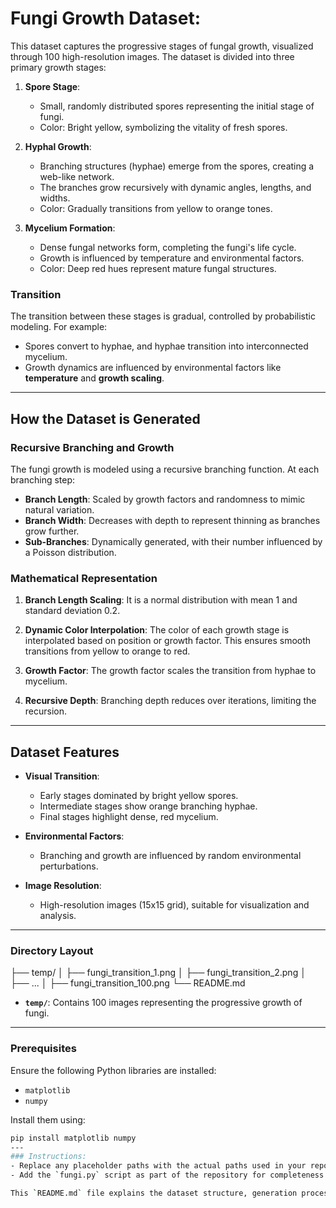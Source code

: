 # Fungi Growth Dataset: 
This dataset captures the progressive stages of fungal growth, visualized through 100 high-resolution images. The dataset is divided into three primary growth stages:

1. **Spore Stage**:
   - Small, randomly distributed spores representing the initial stage of fungi.
   - Color: Bright yellow, symbolizing the vitality of fresh spores.

2. **Hyphal Growth**:
   - Branching structures (hyphae) emerge from the spores, creating a web-like network.
   - The branches grow recursively with dynamic angles, lengths, and widths.
   - Color: Gradually transitions from yellow to orange tones.

3. **Mycelium Formation**:
   - Dense fungal networks form, completing the fungi's life cycle.
   - Growth is influenced by temperature and environmental factors.
   - Color: Deep red hues represent mature fungal structures.

### Transition

The transition between these stages is gradual, controlled by probabilistic modeling. For example:
- Spores convert to hyphae, and hyphae transition into interconnected mycelium.
- Growth dynamics are influenced by environmental factors like **temperature** and **growth scaling**.

---

## How the Dataset is Generated

### Recursive Branching and Growth

The fungi growth is modeled using a recursive branching function. At each branching step:
- **Branch Length**: Scaled by growth factors and randomness to mimic natural variation.
- **Branch Width**: Decreases with depth to represent thinning as branches grow further.
- **Sub-Branches**: Dynamically generated, with their number influenced by a Poisson distribution.

### Mathematical Representation

1. **Branch Length Scaling**:
It is a normal distribution with mean 1 and standard deviation 0.2.

2. **Dynamic Color Interpolation**:
The color of each growth stage is interpolated based on position or growth factor. This ensures smooth transitions from yellow to orange to red.

3. **Growth Factor**:
   The growth factor scales the transition from hyphae to mycelium.
   
5. **Recursive Depth**:
   Branching depth reduces over iterations, limiting the recursion.

---

## Dataset Features

- **Visual Transition**:
  - Early stages dominated by bright yellow spores.
  - Intermediate stages show orange branching hyphae.
  - Final stages highlight dense, red mycelium.

- **Environmental Factors**:
  - Branching and growth are influenced by random environmental perturbations.

- **Image Resolution**:
  - High-resolution images (15x15 grid), suitable for visualization and analysis.

---
### Directory Layout
├── temp/ │ ├── fungi_transition_1.png │ ├── fungi_transition_2.png │ ├── ... │ ├── fungi_transition_100.png └── README.md


- **`temp/`**: Contains 100 images representing the progressive growth of fungi.

---

### Prerequisites

Ensure the following Python libraries are installed:
- `matplotlib`
- `numpy`

Install them using:
```bash
pip install matplotlib numpy
---
### Instructions:
- Replace any placeholder paths with the actual paths used in your repository.
- Add the `fungi.py` script as part of the repository for completeness.

This `README.md` file explains the dataset structure, generation process, and applications, providing a clear and professional overview for users and contributors.
